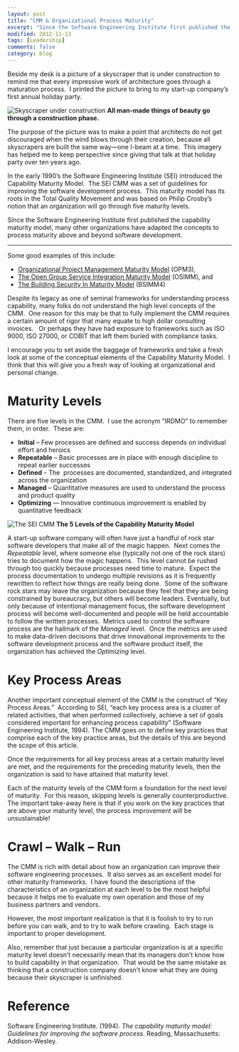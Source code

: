 ```yaml
---
layout: post
title: "CMM & Organizational Process Maturity"
excerpt: "Since the Software Engineering Institute first published the capability maturity model, many other organizations have adapted the concepts to process maturity above and beyond software development."
modified: 2012-11-13
tags: [Leadership]
comments: false
category: blog
---
```


Beside my desk is a picture of a skyscraper that is under construction to remind me that every impressive work of architecture goes through a maturation process.  I printed the picture to bring to my start-up company’s first annual holiday party.

![Skyscraper under construction](/images/Skyscraper-under-construction.jpg)
**All man-made things of beauty go through a construction phase.**

The purpose of the picture was to make a point that architects do not get discouraged when the wind blows through their creation, because all skyscrapers are built the same way—one I-beam at a time.  This imagery has helped me to keep perspective since giving that talk at that holiday party over ten years ago.

In the early 1990’s the Software Engineering Institute (SEI) introduced the Capability Maturity Model.  The SEI CMM was a set of guidelines for improving the software development process.  This maturity model has its roots in the Total Quality Movement and was based on Philip Crosby’s notion that an organization will go through five maturity levels.

Since the Software Engineering Institute first published the capability maturity model, many other organizations have adapted the concepts to process maturity above and beyond software development.

<hr />

Some good examples of this include:

* <a href="https://en.wikipedia.org/wiki/OPM3">Organizational Project Management Maturity Model</a> (OPM3),
* <a href="https://www2.opengroup.org/ogsys/jsp/publications/PublicationDetails.jsp?publicationid=12450">The Open Group Service Integration Maturity Model</a> (OSIMM), and
* <a href="https://bsimm.com/">The Building Security In Maturity Model</a> (BSIMM4)

Despite its legacy as one of seminal frameworks for understanding process capability, many folks do not understand the high level concepts of the CMM.  One reason for this may be that to fully implement the CMM requires a certain amount of rigor that many equate to high dollar consulting invoices.   Or perhaps they have had exposure to frameworks such as ISO 9000, ISO 27000, or COBIT that left them buried with compliance tasks.

I encourage you to set aside the baggage of frameworks and take a fresh look at some of the conceptual elements of the Capability Maturity Model.  I think that this will give you a fresh way of looking at organizational and personal change.

# Maturity Levels
There are five levels in the CMM.  I use the acronym “IRDMO” to remember them, in order.  These are:

* **Initial** – Few processes are defined and success depends on individual effort and heroics
* **Repeatable** – Basic processes are in place with enough discipline to repeat earlier successes
* **Defined** – The  processes are documented, standardized, and integrated across the organization
* **Managed** – Quantitative measures are used to understand the process and product quality
* **Optimizing** — Innovative continuous improvement is enabled by quantitative feedback

![The SEI CMM](/images/CMM.png)
**The 5 Levels of the Capability Maturity Model**

A start-up software company will often have just a handful of rock star software developers that make all of the magic happen.  Next comes the <em>Repeatable</em> level, where someone else (typically not one of the rock stars) tries to document how the magic happens.  This level cannot be rushed through too quickly because processes need time to mature.  Expect the process documentation to undergo multiple revisions as it is frequently rewritten to reflect how things are really being done.  Some of the software rock stars may leave the organization because they feel that they are being constrained by bureaucracy, but others will become leaders.
Eventually, but only because of intentional management focus, the software development process will become well-documented and people will be held accountable to follow the written processes.  Metrics used to control the software process are the hallmark of the <em>Managed</em> level.  Once the metrics are used to make data-driven decisions that drive innovational improvements to the software development process and the software product itself, the organization has achieved the <em>Optimizing</em> level.

# Key Process Areas

Another important conceptual element of the CMM is the construct of “Key Process Areas.”  According to SEI, “each key process area is a cluster of related activities, that when performed collectively, achieve a set of goals considered important for enhancing process capability” (Software Engineering Institute, 1994). The CMM goes on to define key practices that comprise each of the key practice areas, but the details of this are beyond the scope of this article.

Once the requirements for all key process areas at a certain maturity level are met, and the requirements for the preceding maturity levels, then the organization is said to have attained that maturity level.

Each of the maturity levels of the CMM form a foundation for the next level of maturity.  For this reason, skipping levels is generally counterproductive.  The important take-away here is that if you work on the key practices that are above your maturity level, the process improvement will be unsustainable!

# Crawl – Walk – Run

The CMM is rich with detail about how an organization can improve their software engineering processes.  It also serves as an excellent model for other maturity frameworks.  I have found the descriptions of the characteristics of an organization at each level to be the most helpful because it helps me to evaluate my own operation and those of my business partners and vendors.

However, the most important realization is that it is foolish to try to run before you can walk, and to try to walk before crawling.  Each stage is important to proper development.

Also, remember that just because a particular organization is at a specific maturity level doesn’t necessarily mean that its managers don’t know how to build capability in that organization.  That would be the same mistake as thinking that a construction company doesn’t know what they are doing because their skyscraper is unfinished.

# Reference

Software Engineering Institute. (1994). <em>The capability maturity model: Guidelines for improving the software process</em>. Reading, Massachusetts: Addison-Wesley.
